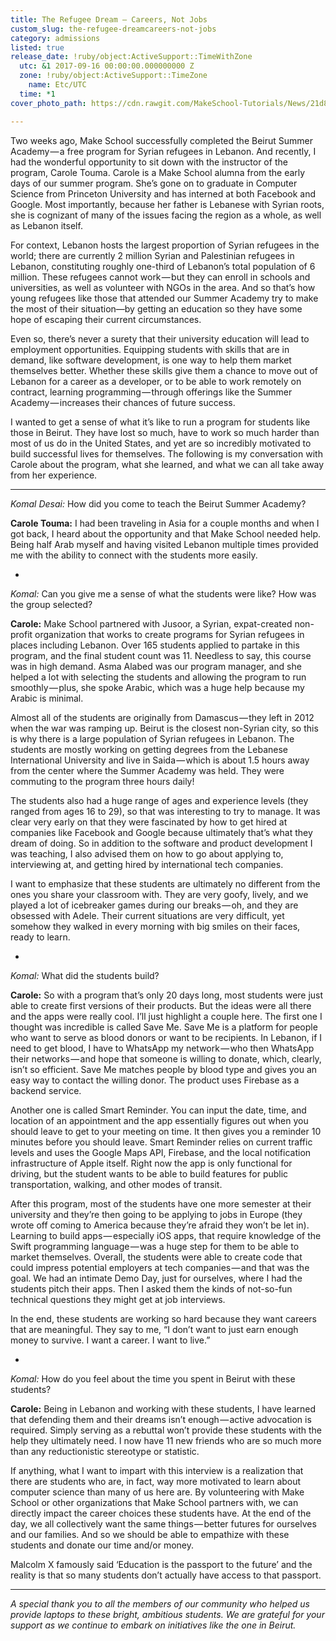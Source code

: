 ```yaml
---
title: The Refugee Dream — Careers, Not Jobs
custom_slug: the-refugee-dreamcareers-not-jobs
category: admissions
listed: true
release_date: !ruby/object:ActiveSupport::TimeWithZone
  utc: &1 2017-09-16 00:00:00.000000000 Z
  zone: !ruby/object:ActiveSupport::TimeZone
    name: Etc/UTC
  time: *1
cover_photo_path: https://cdn.rawgit.com/MakeSchool-Tutorials/News/21d847bdcfb0bb5bca79f8bcff4b9f50032e6821//d6364b8e-f02d-4d94-a683-19374031833b/cover_photo.jpeg

---
```

Two weeks ago, Make School successfully completed the Beirut Summer Academy — a free program for Syrian refugees in Lebanon. And recently, I had the wonderful opportunity to sit down with the instructor of the program, Carole Touma. Carole is a Make School alumna from the early days of our summer program. She’s gone on to graduate in Computer Science from Princeton University and has interned at both Facebook and Google. Most importantly, because her father is Lebanese with Syrian roots, she is cognizant of many of the issues facing the region as a whole, as well as Lebanon itself.

For context, Lebanon hosts the largest proportion of Syrian refugees in the world; there are currently 2 million Syrian and Palestinian refugees in Lebanon, constituting roughly one-third of Lebanon’s total population of 6 million. These refugees cannot work — but they can enroll in schools and universities, as well as volunteer with NGOs in the area. And so that’s how young refugees like those that attended our Summer Academy try to make the most of their situation—by getting an education so they have some hope of escaping their current circumstances.

Even so, there’s never a surety that their university education will lead to employment opportunities. Equipping students with skills that are in demand, like software development, is one way to help them market themselves better. Whether these skills give them a chance to move out of Lebanon for a career as a developer, or to be able to work remotely on contract, learning programming — through offerings like the Summer Academy — increases their chances of future success.

I wanted to get a sense of what it’s like to run a program for students like those in Beirut. They have lost so much, have to work so much harder than most of us do in the United States, and yet are so incredibly motivated to build successful lives for themselves. The following is my conversation with Carole about the program, what she learned, and what we can all take away from her experience.

---

*Komal Desai:* How did you come to teach the Beirut Summer Academy?

**Carole Touma:** I had been traveling in Asia for a couple months and when I got back, I heard about the opportunity and that Make School needed help. Being half Arab myself and having visited Lebanon multiple times provided me with the ability to connect with the students more easily.

-

*Komal:* Can you give me a sense of what the students were like? How was the group selected?

**Carole:** Make School partnered with Jusoor, a Syrian, expat-created non-profit organization that works to create programs for Syrian refugees in places including Lebanon. Over 165 students applied to partake in this program, and the final student count was 11. Needless to say, this course was in high demand. Asma Alabed was our program manager, and she helped a lot with selecting the students and allowing the program to run smoothly — plus, she spoke Arabic, which was a huge help because my Arabic is minimal.

Almost all of the students are originally from Damascus — they left in 2012 when the war was ramping up. Beirut is the closest non-Syrian city, so this is why there is a large population of Syrian refugees in Lebanon. The students are mostly working on getting degrees from the Lebanese International University and live in Saida — which is about 1.5 hours away from the center where the Summer Academy was held. They were commuting to the program three hours daily!

The students also had a huge range of ages and experience levels (they ranged from ages 16 to 29), so that was interesting to try to manage. It was clear very early on that they were fascinated by how to get hired at companies like Facebook and Google because ultimately that’s what they dream of doing. So in addition to the software and product development I was teaching, I also advised them on how to go about applying to, interviewing at, and getting hired by international tech companies.

I want to emphasize that these students are ultimately no different from the ones you share your classroom with. They are very goofy, lively, and we played a lot of icebreaker games during our breaks — oh, and they are obsessed with Adele. Their current situations are very difficult, yet somehow they walked in every morning with big smiles on their faces, ready to learn.

-

*Komal:* What did the students build?

**Carole:** So with a program that’s only 20 days long, most students were just able to create first versions of their products. But the ideas were all there and the apps were really cool. I’ll just highlight a couple here.
The first one I thought was incredible is called Save Me. Save Me is a platform for people who want to serve as blood donors or want to be recipients. In Lebanon, if I need to get blood, I have to WhatsApp my network — who then WhatsApp their networks — and hope that someone is willing to donate, which, clearly, isn’t so efficient. Save Me matches people by blood type and gives you an easy way to contact the willing donor. The product uses Firebase as a backend service.

Another one is called Smart Reminder. You can input the date, time, and location of an appointment and the app essentially figures out when you should leave to get to your meeting on time. It then gives you a reminder 10 minutes before you should leave. Smart Reminder relies on current traffic levels and uses the Google Maps API, Firebase, and the local notification infrastructure of Apple itself. Right now the app is only functional for driving, but the student wants to be able to build features for public transportation, walking, and other modes of transit.

After this program, most of the students have one more semester at their university and they’re then going to be applying to jobs in Europe (they wrote off coming to America because they’re afraid they won’t be let in). Learning to build apps — especially iOS apps, that require knowledge of the Swift programming language — was a huge step for them to be able to market themselves. Overall, the students were able to create code that could impress potential employers at tech companies — and that was the goal. We had an intimate Demo Day, just for ourselves, where I had the students pitch their apps. Then I asked them the kinds of not-so-fun technical questions they might get at job interviews.

In the end, these students are working so hard because they want careers that are meaningful. They say to me, “I don’t want to just earn enough money to survive. I want a career. I want to live.”

-

*Komal:* How do you feel about the time you spent in Beirut with these students?

**Carole:** Being in Lebanon and working with these students, I have learned that defending them and their dreams isn’t enough — active advocation is required. Simply serving as a rebuttal won’t provide these students with the help they ultimately need. I now have 11 new friends who are so much more than any reductionistic stereotype or statistic.

If anything, what I want to impart with this interview is a realization that there are students who are, in fact, way more motivated to learn about computer science than many of us here are. By volunteering with Make School or other organizations that Make School partners with, we can directly impact the career choices these students have. At the end of the day, we all collectively want the same things — better futures for ourselves and our families. And so we should be able to empathize with these students and donate our time and/or money.

Malcolm X famously said ‘Education is the passport to the future’ and the reality is that so many students don’t actually have access to that passport.

---

*A special thank you to all the members of our community who helped us provide laptops to these bright, ambitious students. We are grateful for your support as we continue to embark on initiatives like the one in Beirut.*